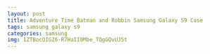 ```yaml
---
layout: post
title: Adventure Time Batman and Robbin Samsung Galaxy S9 Case
tags: samsung galaxy s9
categories: samsung
img: 1ZTBocQIGZ6-R7HaII0Mbe_TQgGQvUJ5t
---
```

